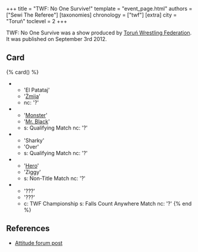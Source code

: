 +++
title = "TWF: No One Survive!"
template = "event_page.html"
authors = ["Sewi The Referee"]
[taxonomies]
chronology = ["twf"]
[extra]
city = "Toruń"
toclevel = 2
+++

TWF: No One Survive was a show produced by [Toruń Wrestling Federation](@/o/twf.md). It was published on September 3rd 2012.

## Card

{% card() %}
- - 'El Patataj'
  - '[Żmija](@/w/zmija.md)'
  - nc: '?'
- - '[Monster](@/w/chris-hunter.md)'
  - '[Mr. Black](@/w/mr-black.md)'
  - s: Qualifying Match
    nc: '?'
- - 'Sharky'
  - 'Over'
  - s: Qualifying Match
    nc: '?'
- - '[Hero](@/w/pj-blake.md)'
  - 'Ziggy'
  - s: Non-Title Match
    nc: '?'
- - '???'
  - '???'
  - c: TWF Championship
    s: Falls Count Anywhere Match
    nc: '?'
{% end %}

## References

* [Attitude forum post](https://forum.wrestling.pl/topic/30940-twf-no-one-survive)
